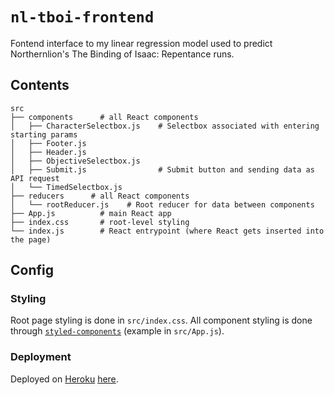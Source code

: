 # `nl-tboi-frontend`
Fontend interface to my linear regression model used to predict Northernlion's The Binding of Isaac: Repentance runs.

## Contents
```
src
├── components      # all React components
│   ├── CharacterSelectbox.js    # Selectbox associated with entering starting params
│   ├── Footer.js
│   ├── Header.js
│   ├── ObjectiveSelectbox.js
│   ├── Submit.js                # Submit button and sending data as API request
│   └── TimedSelectbox.js
├── reducers      # all React components
│   └── rootReducer.js    # Root reducer for data between components
├── App.js          # main React app
├── index.css       # root-level styling
└── index.js        # React entrypoint (where React gets inserted into the page)
```

## Config
### Styling
Root page styling is done in `src/index.css`. All component styling is done through [`styled-components`](https://styled-components.com/docs/basics#getting-started) (example in `src/App.js`).

### Deployment
Deployed on [Heroku](https://www.heroku.com/) [here](https://nl-tboi-frontend.herokuapp.com/).
